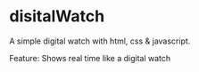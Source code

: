 # disitalWatch

A simple digital watch with html, css & javascript.

Feature:
Shows real time like a digital watch
